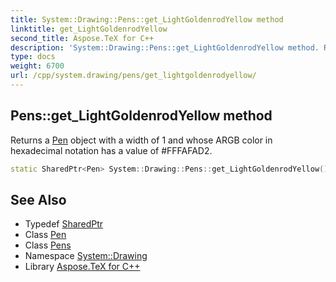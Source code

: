 ```yaml
---
title: System::Drawing::Pens::get_LightGoldenrodYellow method
linktitle: get_LightGoldenrodYellow
second_title: Aspose.TeX for C++
description: 'System::Drawing::Pens::get_LightGoldenrodYellow method. Returns a Pen object with a width of 1 and whose ARGB color in hexadecimal notation has a value of #FFFAFAD2 in C++.'
type: docs
weight: 6700
url: /cpp/system.drawing/pens/get_lightgoldenrodyellow/
---
```

## Pens::get_LightGoldenrodYellow method


Returns a [Pen](../../pen/) object with a width of 1 and whose ARGB color in hexadecimal notation has a value of #FFFAFAD2.

```cpp
static SharedPtr<Pen> System::Drawing::Pens::get_LightGoldenrodYellow()
```

## See Also

* Typedef [SharedPtr](../../../system/sharedptr/)
* Class [Pen](../../pen/)
* Class [Pens](../)
* Namespace [System::Drawing](../../)
* Library [Aspose.TeX for C++](../../../)
